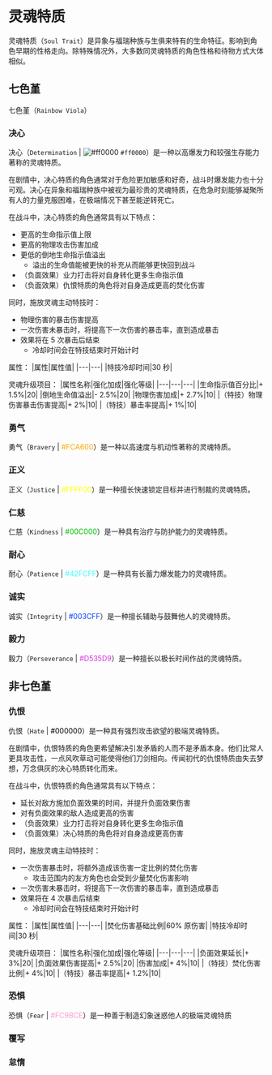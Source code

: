 # 灵魂特质

灵魂特质（`Soul Trait`）是异象与福瑞种族与生俱来特有的生命特征。影响到角色早期的性格走向。除特殊情况外，大多数同灵魂特质的角色性格和待物方式大体相似。

## 七色堇

七色堇（`Rainbow Viola`）

### 决心

决心（`Determination` | ![#ff0000](https://via.placeholder.com/12/ff0000/000000?text=+) `#ff0000`）是一种以高爆发力和较强生存能力著称的灵魂特质。  

在剧情中，决心特质的角色通常对于危险更加敏感和好奇，战斗时爆发能力也十分可观。决心在异象和福瑞种族中被视为最珍贵的灵魂特质，在危急时刻能够凝聚所有人的力量克服困难，在极端情况下甚至能逆转死亡。

在战斗中，决心特质的角色通常具有以下特点：
- 更高的生命指示值上限
- 更高的物理攻击伤害加成
- 更低的倒地生命指示值溢出
  - 溢出的生命值能被更快的补充从而能够更快回到战斗
- （负面效果）业力打击将对自身转化更多生命指示值
- （负面效果）仇恨特质的角色将对自身造成更高的焚化伤害

同时，施放灵魂主动特技时：
- 物理伤害的暴击伤害提高
- 一次伤害未暴击时，将提高下一次伤害的暴击率，直到造成暴击
- 效果将在 5 次暴击后结束
  - 冷却时间会在特技结束时开始计时

属性：
|属性|属性值|
|---|---|
|特技冷却时间|30 秒|

灵魂升级项目：
|属性名称|强化加成|强化等级|
|---|---|---|
|生命指示值百分比|+ 1.5%|20|
|倒地生命值溢出|- 2.5%|20|
|物理伤害加成|+ 2.7%|10|
|（特技）物理伤害暴击伤害提高|+ 2%|10|
|（特技）暴击率提高|+ 1%|10|

### 勇气

勇气（`Bravery` | <font color="#FCA600">#FCA600</font>）是一种以高速度与机动性著称的灵魂特质。

<!-- 行动特点：“勇气”使得角色在面向一个方向移动时提升移动速度，当方向大幅度改变时速度回复为正常值。
被动能力：此类特质的角色在攻击时对正前方的攻击对象具有攻击力和防御力加成。
主动特技：使得角色往前冲刺一小段距离。
灵魂升级项目：[+]定向移动速度加成、 [+]定向攻击力、[+]定向防御力、[+]定向角度、[+]冲刺距离、[-]背部防御力
等级阈值：14 -->

### 正义

正义（`Justice` | <font color="#FFFF00">#FFFF00</font>）是一种擅长快速锁定目标并进行制裁的灵魂特质。

<!-- 行动特点：“正义”使得角色能快速寻找到对立目标。
被动能力：对对立目标具有攻击力加成。
主动特技：用魔法／能量发射射弹。
灵魂升级项目：[+]定向攻击力加成、[+]射弹发射速度、[+]射弹攻击力、[-]Karma反馈力度、[-]攻击速度
等级阈值：17 -->

### 仁慈

仁慈（`Kindness` | <font color="#00C000">#00C000</font>）是一种具有治疗与防护能力的灵魂特质。

### 耐心

耐心（`Patience` | <font color="#42FCFF">#42FCFF</font>）是一种具有长蓄力爆发能力的灵魂特质。

### 诚实

诚实（`Integrity` | <font color="#003CFF">#003CFF</font>）是一种擅长辅助与鼓舞他人的灵魂特质。

### 毅力

毅力（`Perseverance` | <font color="#D535D9">#D535D9</font>）是一种擅长以极长时间作战的灵魂特质。


## 非七色堇

### 仇恨

仇恨（`Hate` | <font color="#000000">#000000</font>）是一种具有强烈攻击欲望的极端灵魂特质。

在剧情中，仇恨特质的角色更希望解决引发矛盾的人而不是矛盾本身。他们比常人更具攻击性，一点风吹草动可能使得他们刀剑相向。传闻初代的仇恨特质由失去梦想，万念俱灰的决心特质转化而来。

在战斗中，仇恨特质的角色通常具有以下特点：
- 延长对敌方施加负面效果的时间，并提升负面效果伤害
- 对有负面效果的敌人造成更高的伤害
- （负面效果）业力打击将对自身转化更多生命指示值
- （负面效果）决心特质的角色将对自身造成更高伤害

同时，施放灵魂主动特技时：
- 一次伤害暴击时，将额外造成该伤害一定比例的焚化伤害
  - 攻击范围内的友方角色也会受到少量焚化伤害影响
- 一次伤害未暴击时，将提高下一次伤害的暴击率，直到造成暴击
- 效果将在 4 次暴击后结束
  - 冷却时间会在特技结束时开始计时

属性：
|属性|属性值|
|---|---|
|焚化伤害基础比例|60% 原伤害|
|特技冷却时间|30 秒|

灵魂升级项目：
|属性名称|强化加成|强化等级|
|---|---|---|
|负面效果延长|+ 3%|20|
|负面效果伤害提高|+ 2.5%|20|
|伤害加成|+ 4%|10|
|（特技）焚化伤害比例|+ 4%|10|
|（特技）暴击率提高|+ 1.2%|10|

### 恐惧

恐惧（`Fear` | <font color="#FC9BCE">#FC9BCE</font>）是一种善于制造幻象迷惑他人的极端灵魂特质

### 覆写

### 怠惰
